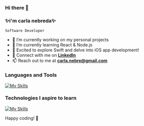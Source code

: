 ### Hi there 👋
### ✨i'm carla nebreda✨

`Software Developer`

- 🔭 I’m currently working on my personal projects
- 🌱 I’m currently learning React & Node.js
- 🚀 Excited to explore Swift and delve into iOS app development!
- 💬 Connect with me on <a href="https://www.linkedin.com/in/carlanebre/">**LinkedIn**</a>
- 📫 Reach out to me at **carla.nebre@gmail.com**

### Languages and Tools
[![My Skills](https://skillicons.dev/icons?i=js,html,css,sass,tailwind,react,bootstrap,nodejs,java,mongodb,mysql,postgres,php,py,git)](https://skillicons.dev)

### Technologies I aspire to learn
[![My Skills](https://skillicons.dev/icons?i=swift,ts,nextjs,angular,docker,graphql,aws,gulp,jenkins)](https://skillicons.dev)

Happy coding! 🌟
